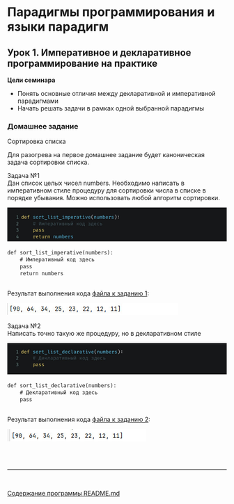 # Парадигмы программирования и языки парадигм
## Урок 1. Императивное и декларативное программирование на практике
**Цели семинара**
- Понять основные отличия между декларативной и императивной парадигмами
- Начать решать задачи в рамках одной выбранной парадигмы
### Домашнее задание
Сортировка списка

Для разогрева на первое домашнее задание будет каноническая задача сортировки списка.

Задача №1 <br>
Дан список целых чисел numbers. Необходимо написать в императивном стиле процедуру для
сортировки числа в списке в порядке убывания. Можно использовать любой алгоритм сортировки.

![](../assets/hw-1-0.jpg)

```
def sort_list_imperative(numbers):
    # Императивный код здесь
    pass
    return numbers
    
```

Результат выполнения кода [файла к заданию 1](11.py):

![](../assets/hw-1-2.jpg)


Задача №2 <br>
Написать точно такую же процедуру, но в декларативном стиле

![](../assets/hw-1-1.jpg)

```
def sort_list_declarative(numbers):
    # Декларативный код здесь
    pass
    
```

Результат выполнения кода [файла к заданию 2](12.py):

![](../assets/hw-1-3.jpg)

<br><br><hr><br>

[Содержание программы README.md](../README.md)

<br><br>